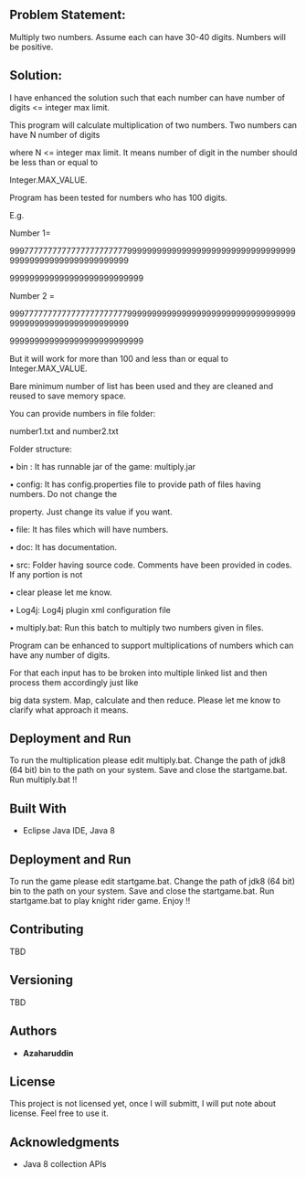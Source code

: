 ## Problem Statement:
Multiply two numbers. Assume each can have 30-40 digits. Numbers will be positive.

## Solution:

I have enhanced the solution such that each number can have number of digits <= integer max limit.

This program will calculate multiplication of two numbers. Two numbers can have N number of digits

where N <= integer max limit. It means number of digit in the number should be less than or equal to

Integer.MAX_VALUE.

Program has been tested for numbers who has 100 digits.

E.g.

Number 1=

99977777777777777777777779999999999999999999999999999999999999999999999999999999999

999999999999999999999999999

Number 2 =

99977777777777777777777779999999999999999999999999999999999999999999999999999999999

999999999999999999999999999

But it will work for more than 100 and less than or equal to Integer.MAX_VALUE.

Bare minimum number of list has been used and they are cleaned and reused to save memory space.

You can provide numbers in file folder:

number1.txt and number2.txt

Folder structure:

• bin : It has runnable jar of the game: multiply.jar

• config: It has config.properties file to provide path of files having numbers. Do not change the

property. Just change its value if you want.

• file: It has files which will have numbers.

• doc: It has documentation.

• src: Folder having source code. Comments have been provided in codes. If any portion is not

• clear please let me know.

• Log4j: Log4j plugin xml configuration file

• multiply.bat: Run this batch to multiply two numbers given in files.

Program can be enhanced to support multiplications of numbers which can have any number of digits.

For that each input has to be broken into multiple linked list and then process them accordingly just like

big data system. Map, calculate and then reduce. Please let me know to clarify what approach it means.

## Deployment and Run

To run the multiplication please edit multiply.bat. Change the path of jdk8 (64 bit) bin to the path on your system. Save and close the startgame.bat.
Run multiply.bat !!

## Built With

* Eclipse Java IDE, Java 8

## Deployment and Run
To run the game please edit startgame.bat. Change the path of jdk8 (64 bit) bin to the path on your system. Save and close the startgame.bat.
Run startgame.bat to play knight rider game. Enjoy !!

## Contributing

TBD

## Versioning

TBD

## Authors

* **Azaharuddin**

## License

This project is not licensed yet, once I will submitt, I will put note about license. Feel free to use it.

## Acknowledgments

* Java 8 collection APIs

